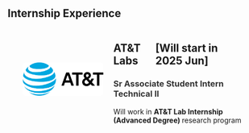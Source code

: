 <h1 id="profession"></h1>

<h2 style="margin: 60px 0px -15px;">
Internship Experience
</h2>

<style>
    .pro-image-text-container {
        display: flex;
        align-items: center;
        justify-content: flex-start;
        margin: 20px;
        padding: 10px;
        border: 0px solid #ccc;
        border-radius: 5px;
        flex-grow: 1;
    }
    .pro-image-text-container img {
        width: 160px;
        object-fit: cover;
        margin-right: 20px;
        border-radius: 5px;
    }
    .pro-image-text-container .text {
        flex: 1;
    }
</style>


<div class="pro-image-text-container">
    <img src="./assets/img/pro/att.svg" alt="Image">
    <div class="text">
        <h2><div style="display: flex; justify-content: space-between;">
            <span>AT&T Labs</span>
            <span>[Will start in 2025 Jun]</span>
        </div></h2>
        <h3><span style="color: #333333;">
        Sr Associate Student Intern Technical II
        </span></h3>
        <p>
        Will work in <strong> AT&T Lab Internship (Advanced Degree) </strong> research program
        </p>
    </div>
</div>
